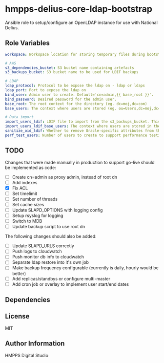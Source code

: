 hmpps-delius-core-ldap-bootstrap
=========

Ansible role to setup/configure an OpenLDAP instance for use with National Delius.


Role Variables
--------------

```yaml
workspace: Workspace location for storing temporary files during bootstrap

# AWS
s3_dependencies_bucket: S3 bucket name containing artefacts
s3_backups_bucket: S3 bucket name to be used for LDIF backups

# LDAP
ldap_protocol: Protocol to be expose the ldap on - ldap or ldaps 
ldap_port: Port to expose the ldap on
bind_user: Admin user to create. Default='cn=admin,{{ base_root }}'.
bind_password: Desired password for the admin user.
base_root: The root context for the directory (eg. dc=moj,dc=com)
base_users: The context where users are stored (eg. ou=Users,dc=moj,dc=com)

# Data import
import_users_ldif: LDIF file to import from the s3_backups_bucket. This can be set to LATEST to retrieve the latest backup from S3. Default=None (no users)
import_users_ldif_base_users: The context where users are stored in the imported LDIF (eg. ou=NDProd,cn=Users,dc=moj,dc=com)
sanitize_oid_ldif: Whether to remove Oracle-specific attributes from the LDIF
perf_test_users: Number of users to create to support performance testing. Default=0

```

TODO
----
Changes that were made manually in production to support go-live should be implemented as code:
- [ ] Create cn=admin as proxy admin, instead of root dn
- [ ] Add indexes
- [x] Fix ACL
- [ ] Set timelimit
- [ ] Set number of threads
- [ ] Set cache sizes
- [ ] Update SLAPD_OPTIONS with logging config
- [ ] Setup rsyslog for logging
- [ ] Switch to MDB
- [ ] Update backup script to use root dn

The following changes should also be added:
- [ ] Update SLAPD_URLS correctly
- [ ] Push logs to cloudwatch
- [ ] Push monitor db info to cloudwatch
- [ ] Separate ldap restore into it's own job
- [ ] Make backup frequency configurable (currently is daily, hourly would be better)
- [ ] Add replicas/standbys or configure multi-master
- [ ] Add cron job or overlay to implement user start/end dates

Dependencies
------------


License
-------

MIT

Author Information
------------------

HMPPS Digital Studio
